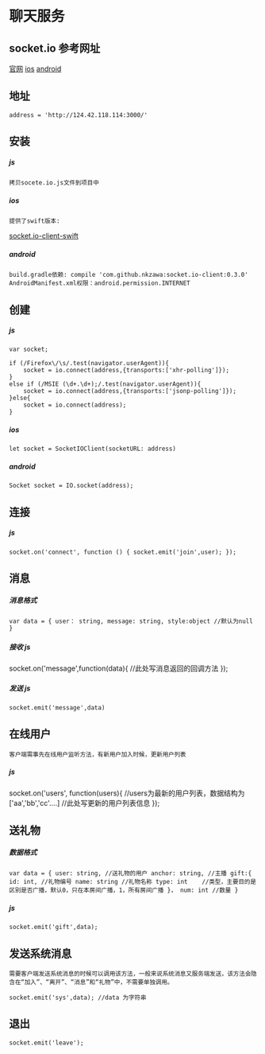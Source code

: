 # 聊天服务

## socket.io 参考网址
[官网](http://socket.io)
[ios](http://socket.io/blog/socket-io-on-ios/)
[android](http://socket.io/blog/native-socket-io-and-android/)


## 地址
```
address = 'http://124.42.118.114:3000/'
```


## 安装
##### js
    拷贝socete.io.js文件到项目中

##### ios 
    提供了swift版本:
[socket.io-client-swift](https://github.com/socketio/socket.io-client-swift) 

##### android  
    build.gradle依赖: compile 'com.github.nkzawa:socket.io-client:0.3.0'
    AndroidManifest.xml权限：android.permission.INTERNET

## 创建

##### js
```
var socket;

if (/Firefox\/\s/.test(navigator.userAgent)){
    socket = io.connect(address,{transports:['xhr-polling']});
}
else if (/MSIE (\d+.\d+);/.test(navigator.userAgent)){
    socket = io.connect(address,{transports:['jsonp-polling']});
}else{
    socket = io.connect(address);
}
```

##### ios
```
let socket = SocketIOClient(socketURL: address)
```
##### android
```
Socket socket = IO.socket(address);    
```

## 连接
##### js
`
socket.on('connect', function () {
    socket.emit('join',user);
});
`

## 消息
##### 消息格式
`
var data = {
        user： string,
        message: string,
        style:object //默认为null
    }
`
##### 接收 js
socket.on('message',function(data){
    //此处写消息返回的回调方法
});

##### 发送 js
`
socket.emit('message',data)
`

## 在线用户
    客户端需事先在线用户监听方法，有新用户加入时候，更新用户列表

##### js
socket.on('users', function(users){
    //users为最新的用户列表，数据结构为['aa','bb','cc'....]
    //此处写更新的用户列表信息
});


## 送礼物
##### 数据格式
`
var data = {
    user: string, //送礼物的用户
    anchor: string, //主播
    gift:{
        id: int, //礼物编号
        name: string //礼物名称
        type: int    //类型，主要目的是区别是否广播，默认0，只在本房间广播，1，所有房间广播
    }，
    num: int //数量
}
`
##### js
`
socket.emit('gift',data);
`
## 发送系统消息
    需要客户端发送系统消息的时候可以调用该方法，一般来说系统消息又服务端发送，该方法会隐含在“加入”、“离开”、“消息”和“礼物”中，不需要单独调用。
`
socket.emit('sys',data); //data 为字符串
`

## 退出
`
socket.emit('leave');
`